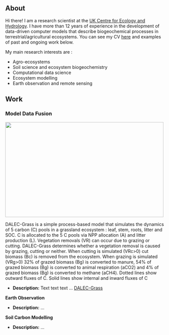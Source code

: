 <!--
**vmyrgiotis/vmyrgiotis** is a ✨ _special_ ✨ repository because its `README.md` (this file) appears on your GitHub profile.

Here are some ideas to get you started:

- 🔭 I’m currently working on ...
- 🌱 I’m currently learning ...
- 👯 I’m looking to collaborate on ...
- 🤔 I’m looking for help with ...
- 💬 Ask me about ...
- 📫 How to reach me: ...
- 😄 Pronouns: ...
- ⚡ Fun fact: ...
-->

## About

Hi there! I am a research scientist at the [UK Centre for Ecology and Hydrology](https://www.ceh.ac.uk). I have more than 12 years of experience in the development of data-driven computer models that describe biogeochemical processes in terrestrial/agricultural ecosystems. You can see my CV [here](cv.md) and examples of past and ongoing work below. 

My main research interests are :
* Agro-ecosystems
* Soil science and ecosystem biogeochemistry
* Computational data science
* Ecosystem modelling
* Earth observation and remote sensing 


## Work

### Model Data Fusion

<img src="https://github.com/vmyrgiotis/DALEC_Grass/blob/master/dalec_grass.gif" height="300px" width="500px">


DALEC-Grass is a simple process-based model that simulates the dynamics of 5 carbon (C) pools in a grassland ecosystem : leaf, stem, roots, litter and SOC. C is allocated to the 5 C pools via NPP allocation (A) and litter production (L). Vegetation removals (VR) can occur due to grazing or cutting. DALEC-Grass determines whether a vegetation removal is caused by grazing, cutting or neither. When cutting is simulated (VRc>0) cut biomass (Bc) is removed from the ecosystem. When grazing is simulated (VRg>0) 32% of grazed biomass (Bg) is converted to manure, 54% of grazed biomass (Bg) is converted to animal respiration (aCO2) and 4% of grazed biomass (Bg) is converted to methane (aCH4). Dotted lines show outward fluxes of C. Solid lines show internal and inward fluxes of C
 
* **Description:** Text text text ... [DALEC-Grass](https://github.com/vmyrgiotis/DALEC_Grass)

**Earth Observation** 

* **Description:** ... 

**Soil Carbon Modelling** 

* **Description:** ... 

